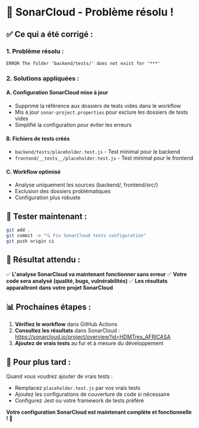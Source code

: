 # 🎉 SonarCloud - Problème résolu !

## ✅ **Ce qui a été corrigé :**

### 1. **Problème résolu :**
```
ERROR The folder 'backend/tests/' does not exist for '***'
```

### 2. **Solutions appliquées :**

#### A. **Configuration SonarCloud mise à jour**
- Supprimé la référence aux dossiers de tests vides dans le workflow
- Mis à jour `sonar-project.properties` pour exclure les dossiers de tests vides
- Simplifié la configuration pour éviter les erreurs

#### B. **Fichiers de tests créés**
- `backend/tests/placeholder.test.js` - Test minimal pour le backend
- `frontend/__tests__/placeholder.test.js` - Test minimal pour le frontend

#### C. **Workflow optimisé**
- Analyse uniquement les sources (backend/, frontend/src/)
- Exclusion des dossiers problématiques
- Configuration plus robuste

## 🚀 **Tester maintenant :**

```bash
git add .
git commit -m "🔍 Fix SonarCloud tests configuration"
git push origin ci
```

## 🎯 **Résultat attendu :**

✅ **L'analyse SonarCloud va maintenant fonctionner sans erreur**
✅ **Votre code sera analysé (qualité, bugs, vulnérabilités)**
✅ **Les résultats apparaîtront dans votre projet SonarCloud**

## 📊 **Prochaines étapes :**

1. **Vérifiez le workflow** dans GitHub Actions
2. **Consultez les résultats** dans SonarCloud : https://sonarcloud.io/project/overview?id=HDMTres_AFRICASA
3. **Ajoutez de vrais tests** au fur et à mesure du développement

## 🔧 **Pour plus tard :**

Quand vous voudrez ajouter de vrais tests :
- Remplacez `placeholder.test.js` par vos vrais tests
- Ajoutez les configurations de couverture de code si nécessaire
- Configurez Jest ou votre framework de tests préféré

**Votre configuration SonarCloud est maintenant complète et fonctionnelle ! 🎉**
